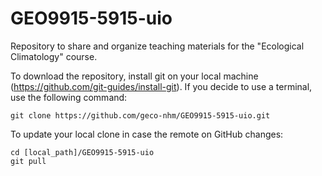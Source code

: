 # GEO9915-5915-uio
Repository to share and organize teaching materials for the "Ecological Climatology" course.

To download the repository, install git on your local machine (https://github.com/git-guides/install-git). If you decide to use a terminal, use the following command:

```
git clone https://github.com/geco-nhm/GEO9915-5915-uio.git
```

To update your local clone in case the remote on GitHub changes:

```
cd [local_path]/GEO9915-5915-uio
git pull
```
